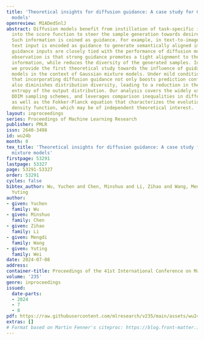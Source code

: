 ```yaml
---
title: 'Theoretical insights for diffusion guidance: A case study for Gaussian mixture
  models'
openreview: M1ADedSnlJ
abstract: Diffusion models benefit from instillation of task-specific information
  into the score function to steer the sample generation towards desired properties.
  Such information is coined as guidance. For example, in text-to-image synthesis,
  text input is encoded as guidance to generate semantically aligned images. Proper
  guidance inputs are closely tied with the performance of diffusion models. A common
  observation is that strong guidance promotes a tight alignment to the task-specific
  information, while reduces the diversity of the generated samples. In this paper,
  we provide the first theoretical study towards the influence of guidance on diffusion
  models in the context of Gaussian mixture models. Under mild conditions, we prove
  that incorporating diffusion guidance not only boosts prediction confidence but
  also diminishes distribution diversity, leading to a reduction in the differential
  entropy of the output distribution. Our analysis covers the widely used DDPM and
  DDIM sampling schemes, and leverages comparison inequalities in differential equations
  as well as the Fokker-Planck equation that characterizes the evolution of probability
  density function, which may be of independent theoretical interest.
layout: inproceedings
series: Proceedings of Machine Learning Research
publisher: PMLR
issn: 2640-3498
id: wu24b
month: 0
tex_title: 'Theoretical insights for diffusion guidance: A case study for {G}aussian
  mixture models'
firstpage: 53291
lastpage: 53327
page: 53291-53327
order: 53291
cycles: false
bibtex_author: Wu, Yuchen and Chen, Minshuo and Li, Zihao and Wang, Mengdi and Wei,
  Yuting
author:
- given: Yuchen
  family: Wu
- given: Minshuo
  family: Chen
- given: Zihao
  family: Li
- given: Mengdi
  family: Wang
- given: Yuting
  family: Wei
date: 2024-07-08
address:
container-title: Proceedings of the 41st International Conference on Machine Learning
volume: '235'
genre: inproceedings
issued:
  date-parts:
  - 2024
  - 7
  - 8
pdf: https://raw.githubusercontent.com/mlresearch/v235/main/assets/wu24b/wu24b.pdf
extras: []
# Format based on Martin Fenner's citeproc: https://blog.front-matter.io/posts/citeproc-yaml-for-bibliographies/
---
```

